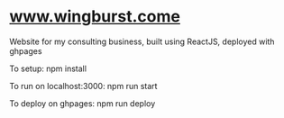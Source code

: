 # www.wingburst.come

Website for my consulting business, built using ReactJS, deployed with ghpages

To setup:
npm install

To run on localhost:3000:
npm run start

To deploy on ghpages:
npm run deploy
